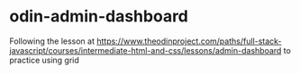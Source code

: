 # odin-admin-dashboard

Following the lesson at https://www.theodinproject.com/paths/full-stack-javascript/courses/intermediate-html-and-css/lessons/admin-dashboard to practice using grid
